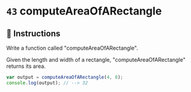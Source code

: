 # `43` computeAreaOfARectangle

## 📝 Instructions

Write a function called "computeAreaOfARectangle".

Given the length and width of a rectangle, "computeAreaOfARectangle" returns its area.

```Javascript
var output = computeAreaOfARectangle(4, 8);
console.log(output); // --> 32
```